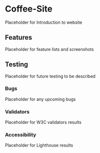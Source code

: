# Coffee-Site
Placeholder for Introduction to website

## Features
Placeholder for feature lists and screenshots
## Testing
Placeholder for future testing to be described
### Bugs
Placeholder for any upcoming bugs
### Validators
Placeholder for W3C validators results
### Accessibility
Placeholder for Lighthouse results
